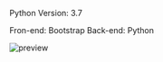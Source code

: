Python Version: 3.7

Fron-end: Bootstrap
Back-end: Python

![preview]

[preview]: https://media.giphy.com/media/kdWbCt9QlMOJ4VDs4a/giphy.gif

